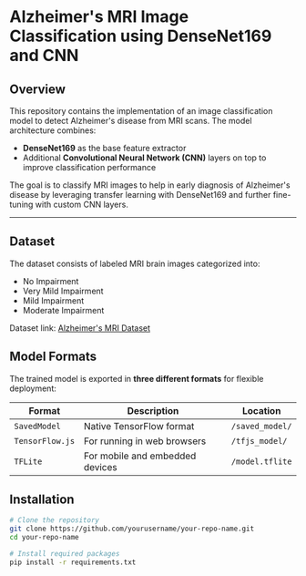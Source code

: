 # Alzheimer's MRI Image Classification using DenseNet169 and CNN

## Overview
This repository contains the implementation of an image classification model to detect Alzheimer's disease from MRI scans. The model architecture combines:
- **DenseNet169** as the base feature extractor
- Additional **Convolutional Neural Network (CNN)** layers on top to improve classification performance

The goal is to classify MRI images to help in early diagnosis of Alzheimer's disease by leveraging transfer learning with DenseNet169 and further fine-tuning with custom CNN layers.



---

## Dataset
The dataset consists of labeled MRI brain images categorized into:
- No Impairment
- Very Mild Impairment
- Mild Impairment
- Moderate Impairment

Dataset link: [Alzheimer's MRI Dataset](https://www.kaggle.com/datasets/lukechugh/best-alzheimer-mri-dataset-99-accuracy/data)

## Model Formats
The trained model is exported in **three different formats** for flexible deployment:

| Format           | Description                          | Location                  |
|------------------|--------------------------------------|---------------------------|
| `SavedModel`     | Native TensorFlow format             | `/saved_model/`           |
| `TensorFlow.js`  | For running in web browsers          | `/tfjs_model/`            |
| `TFLite`         | For mobile and embedded devices      | `/model.tflite`           |

## Installation

```bash
# Clone the repository
git clone https://github.com/yourusername/your-repo-name.git
cd your-repo-name

# Install required packages
pip install -r requirements.txt
